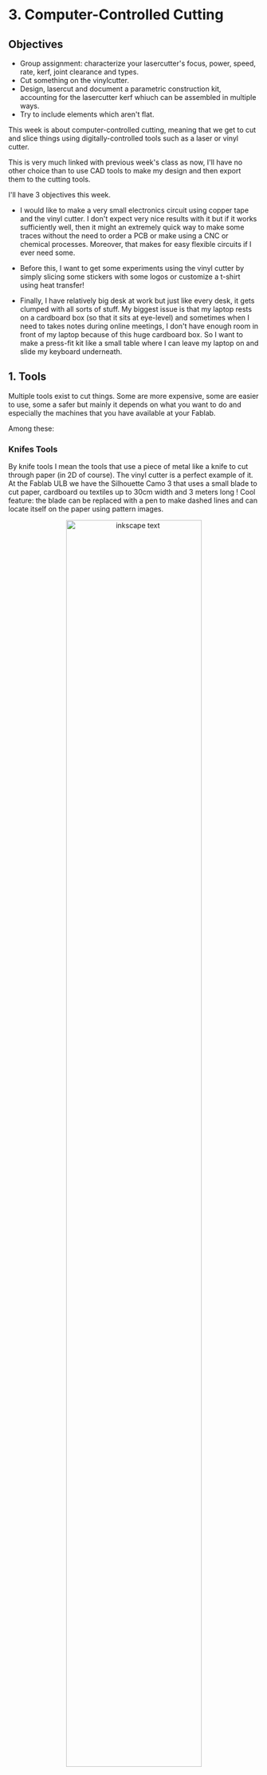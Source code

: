 # 3. Computer-Controlled Cutting

## Objectives

<div class="objectivePanel">
  <ul>
    <li> Group assignment: characterize your lasercutter's focus, power, speed, rate, kerf, joint clearance and types. </li>
    <li> Cut something on the vinylcutter.</li>
    <li>  Design, lasercut and document a parametric construction kit, accounting for the lasercutter kerf whiuch can be assembled in multiple ways.</li>
    <li> Try to include elements which aren't flat.</li>
  </ul>
</div>

<div class="dottedLine"></div>

This week is about computer-controlled cutting, meaning that we get to cut and slice things using digitally-controlled tools such as a laser or vinyl cutter.

This is very much linked with previous week's class as now, I'll have no other choice than to use CAD tools to make my design and then export them to the cutting tools.

I'll have 3 objectives this week.

- I would like to make a very small electronics circuit using copper tape and the vinyl cutter. I don't expect very nice results with it but if it works sufficiently well, then it might an extremely quick way to make some traces without the need to order a PCB or make using a CNC or chemical processes. Moreover, that makes for easy flexible circuits if I ever need some.

- Before this, I want to get some experiments using the vinyl cutter by simply slicing some stickers with some logos or customize a t-shirt using heat transfer!

- Finally, I have relatively big desk at work but just like every desk, it gets clumped with all sorts of stuff. My biggest issue is that my laptop rests on a cardboard box (so that it sits at eye-level) and sometimes when I need to takes notes during online meetings, I don't have enough room in front of my laptop because of this huge cardboard box. So I want to make a press-fit kit like a small table where I can leave my laptop on and slide my keyboard underneath.


## 1. Tools
Multiple tools exist to cut things. Some are more expensive, some are easier to use, some a safer but mainly it depends on what you want to do and especially the machines that you have available at your Fablab.

Among these:

### Knifes Tools
By knife tools I mean the tools that use a piece of metal like a knife to cut through paper (in 2D of course). The vinyl cutter is a perfect example of it.
At the Fablab ULB we have the Silhouette Camo 3 that uses a small blade to cut paper, cardboard ou textiles up to 30cm width and 3 meters long !
Cool feature: the blade can be replaced with a pen to make dashed lines and can locate itself on the paper using pattern images.

<figure> <center>
  <img src="./../../img/mod03/silhouetteCamo.jpg" alt="inkscape text" width="80%" />
  <figcaption> Our vinyl cutter</figcaption>
</figure>

There are multiple other types of knife tools that can punch, roll, shear paper... But those are super expensive and we don't have these kinds at the ULB.

Some cutters use ultrasonic energy to melt plastic or burn wood at the same time of cutting ! I would love to try one of these a day.


### Laser cutters
We have a [CO2 EPILOG FUSION PRO](https://www.epiloglaser.fr/machines-laser/fusion-pro-laser-series.htm) with a working surface of 30x60cm and that is interfaced with CorelDraw. The CO2 pârt means that the gain medium is actually CO2 ! The medium will change the light frequency of the laser and given that materials don't absorb all frequencies at the same level, the laser frequency will influence the type of material it can cut.

CO2 lasers are cheap and efficient but are limited to cardboard, wood and acrylic mainly. Fibers lasers can cut metals !

### And the rest !
Plasma cutters are for metal cutting by melting the metal (extremely hot plume). Waterjet cutters basically outputs water at supersonic speed that cuts through metal sheets, stones and almost everything (way more things than a laser cutter) and are mostly used in the industry. Hot wire cutters can be used to make artistical shapes in foam with a heating resistor a voltage on its ends. The end result is extremely smooth and the minimum diameter is of the wire itself which can be extremely low.

## To parametric design !
So in order to do a cardboard design using the laser cutter, we'll basically need to set the width of the slots and their depth. The width depends only on the cardboard thickness (and a margin) but can be therefore set in a parametric manner in the CAD tool (meaning that a simple change of the parameter variable will change the whole design).

### CAD tools
Basically we can use most of the tools described last week.
Inkscape for example has multiple [extension](https://inkscape.org/gallery/=extension/) that can be used to make it more parametric. It's fairly limited (we need to use clone parts so that they are linked) but still a possibility for laser cutting.
We also discussed other possibilities last week like Rhino and the Grasshopper extension.

There are also specifically designed tools for laser cutting, like [FlatLab](http://flatfab.com/) that I will maybe use at the end of the week to design an animal or something.

To complete my objective, I will personally be using FreeCAD (in sketcher workbench mode) that I learned last week and Solidworks as I know it well.
Execuc made a nice [module for FreeCAD](https://github.com/execuc/LCInterlocking) available on Github that can create interlocking cut parts from a 3D model, as 2D SVG ! I will try to use it but I need to understand the basics myself first.

### The ~~horse~~ machine whisperer
Getting a design is one thing but then you need to "inject" your design in the cutting machine. Each machine has its own drivers so this is one way of doing it. But other tools exist like [Deepnest](https://deepnest.io/). Deepnest is an open-source software that will optimize the cuts and the parts so waste the least amount of material and time (merging common lines and so on). This also will improve quality of the final results by avoiding heat warping (distortion in the material due to the heat of the laser) with every subsequent laser pass

## 2. My Vynil cutter design

So I used my newly acquired skill to slightly adjust the logo of my last year promotion.
<figure> <center>
  <img src="./../../img/mod03/logoInitial.jpg" alt="inkscape text" width="80%" />
  <figcaption></figcaption>
</figure>

I first adjusted the colors in Photoshop to make the background black, then I selected the main center logo using the lasso tool before inverting the selection and removing the rest.

I was left with some unwanted pixels (due to the image rasterization) that I quickly painted in white (Locking the layer alpha channel and simply applying a white brush on inaccurate edges).

And that's it !
<figure> <center>
  <img src="./../../img/mod03/logoBiomed.jpg" alt="inkscape text" width="80%" />
  <figcaption></figcaption>
</figure>


### test cut to dial the cutter (highly dependant )
transfer of copper sheet to an epoxy film to make it stiffer and get a better resolution.


## 3. My laser cutter design
note: need chamfer on slots to help fitting it in and compress it so that it gets inside and stays there.
flexure in cardboard to make it flex for soft corners, curves...

kerf is the fact that the laser has a finite width and therefore we need to offset the laser path a bit on the external side to ensure the cutting happens actually on the chosen path.


## Mechanical iris in cardboard ?
